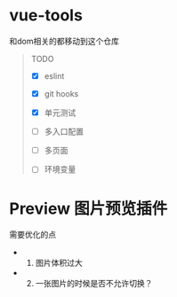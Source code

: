 # vue-tools
和dom相关的都移动到这个仓库

> TODO
>
> - [x] eslint
>
> - [x] git hooks
>
> - [x] 单元测试
>
> - [ ] 多入口配置
>
> - [ ] 多页面
>
> - [ ] 环境变量
>

# Preview 图片预览插件

需要优化的点

-
    1. 图片体积过大
-
    2. 一张图片的时候是否不允许切换？
